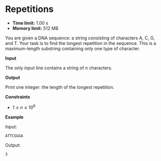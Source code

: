 # Repetitions







* **Time limit:** 1.00 s
* **Memory limit:** 512 MB



You are given a DNA sequence: a string consisting of characters A, C, G, and T. Your task is to find the longest repetition in the sequence. This is a maximum-length substring containing only one type of character.



**Input**



The only input line contains a string of $n$ characters.



**Output**



Print one integer: the length of the longest repetition.



**Constraints**


* $1 \le n \le 10^6$ 

**Example**



Input:

`ATTCGGGA`



Output:

`3`


